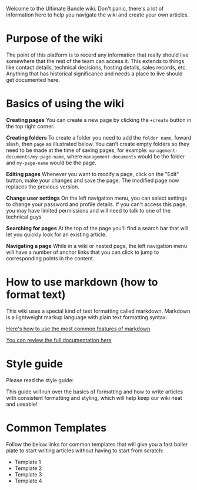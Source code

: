 <!-- TITLE: Getting Started Guide -->

Welcome to the Ultimate Bundle wiki.  Don't panic, there's a lot of information here to help you navigate the wiki and create your own articles.

# Purpose of the wiki

The point of this platform is to record any information that really should live somewhere that the rest of the team can access it.  This extends to things like contact details, technical decisions, hosting details, sales records, etc.  Anything that has historical significance and needs a place to live should get documented here.

# Basics of using the wiki
**Creating pages** You can create a new page by clicking the `+create` button in the top right corner. 

**Creating folders** To create a folder you need to add the `folder name`, foward slash, then `page` as illustrated below.  You can't create empty folders so they need to be made at the time of saving pages, for example:
`management-documents/my-page-name`, where `management-documents` would be the folder and `my-page-name` would be the page.

**Editing pages** Whenever you want to modify a page, click on the "Edit" button, make your changes and save the page. The modified page now replaces the previous version. 

**Change user settings** On the left navigation menu, you can select settings to change your password and profile details.  If you can't access this page, you may have limited permissions and will need to talk to one of the technical guys

**Searching for pages** At the top of the page you'll find a search bar that will let you quickly look for an existing article.

**Navigating a page** While in a wiki or nested page, the left navigation menu will have a number of anchor links that you can click to jump to corresponding points in the content.

# How to use markdown (how to format text)
This wiki uses a special kind of text formatting called markdown.  Markdown is a lightweight markup language with plain text formatting syntax. 

[Here's how to use the most common features of markdown](http://wiki.ultimatebundles.com/templates/syntax-examples)

[You can review the full documentation here](https://github.com/adam-p/markdown-here/wiki/Markdown-Cheatsheet)

# Style guide
Please read the style guide:

This guide will run over the basics of formatting and how to write articles with consistent formatting and styling, which will help keep our wiki neat and useable!

# Common Templates
Follow the below links for common templates that will give you a fast boiler plate to start writing articles without having to start from scratch:
* Template 1
* Template 2
* Template 3
* Template 4











				
